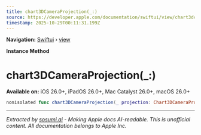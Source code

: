 ```yaml
---
title: chart3DCameraProjection(_:)
source: https://developer.apple.com/documentation/swiftui/view/chart3dcameraprojection(_:)
timestamp: 2025-10-29T00:11:31.199Z
---
```


**Navigation:** [Swiftui](/documentation/swiftui) › [view](/documentation/swiftui/view)

**Instance Method**

# chart3DCameraProjection(_:)

**Available on:** iOS 26.0+, iPadOS 26.0+, Mac Catalyst 26.0+, macOS 26.0+

```swift
nonisolated func chart3DCameraProjection(_ projection: Chart3DCameraProjection = .automatic) -> some View
```

---

*Extracted by [sosumi.ai](https://sosumi.ai) - Making Apple docs AI-readable.*
*This is unofficial content. All documentation belongs to Apple Inc.*
